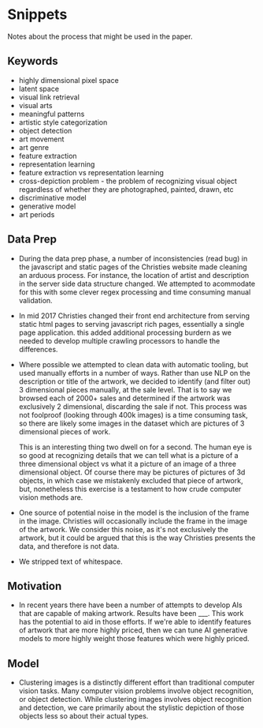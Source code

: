 # Snippets

Notes about the process that might be used in the paper.

## Keywords

- highly dimensional pixel space
- latent space
- visual link retrieval
- visual arts
- meaningful patterns
- artistic style categorization
- object detection
- art movement
- art genre
- feature extraction
- representation learning
- feature extraction vs representation learning
- cross-depiction problem - the problem of recognizing visual object regardless of whether they are photographed, painted, drawn, etc
- discriminative model
- generative model
- art periods

## Data Prep

*    During the data prep phase, a number of inconsistencies (read bug) in the javascript
     and static pages of the Christies website made cleaning an arduous process.
     For instance, the location of artist and description in the server side
     data structure changed. We attempted to acommodate for this with some
     clever regex processing and time consuming manual validation.

*    In mid 2017 Christies changed their front end architecture from serving
     static html pages to serving javascript rich pages, essentially a single
     page application. this added additional processing burdern as we needed
     to develop multiple crawling processors to handle the differences.

*   Where possible we attempted to clean data with automatic tooling, but used
    manually efforts in a number of ways. Rather than use NLP on the description
    or title of the artwork, we decided to identify (and filter out) 3 dimensional
    pieces manually, at the sale level. That is to say we browsed each of 2000+
    sales and determined if the artwork was exclusively 2 dimensional, discarding
    the sale if not. This process was not foolproof (looking through 400k images)
    is a time consuming task, so there are likely some images in the dataset
    which are pictures of 3 dimensional pieces of work.

    This is an interesting thing two dwell on for a second. The human eye is so
    good at recognizing details that we can tell what is a picture of a three
    dimensional object vs what it a picture of an image of a three dimensional
    object. Of course there may be pictures of pictures of 3d objects, in which
    case we mistakenly excluded that piece of artwork, but, nonetheless this
    exercise is a testament to how crude computer vision methods are.

*   One source of potential noise in the model is the inclusion of the frame
    in the image. Christies will occasionally include the frame in the image
    of the artwork. We consider this noise, as it's not exclusively the artwork,
    but it could be argued that this is the way Christies presents the data,
    and therefore is not data.

*   We stripped text of whitespace.

## Motivation

*   In recent years there have been a number of attempts to develop AIs that are
    capable of making artwork. Results have been ___. This work has the potential
    to aid in those efforts. If we're able to identify features of artwork that
    are more highly priced, then we can tune AI generative models to more highly
    weight those features which were highly priced.

## Model

*   Clustering images is a distinctly different effort than traditional computer
    vision tasks. Many computer vision problems involve object recognition, or
    object detection. While clustering images involves object recognition and
    detection, we care primarily about the stylistic depiction of those
    objects less so about their actual types.
